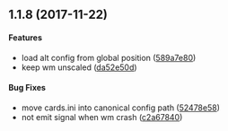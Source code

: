 ##  1.1.8 (2017-11-22)


#### Features

*   load alt config from global position ([589a7e80](589a7e80))
*   keep wm unscaled ([da52e50d](da52e50d))

#### Bug Fixes

*   move cards.ini into canonical config path ([52478e58](52478e58))
*   not emit signal when wm crash ([c2a67840](c2a67840))



